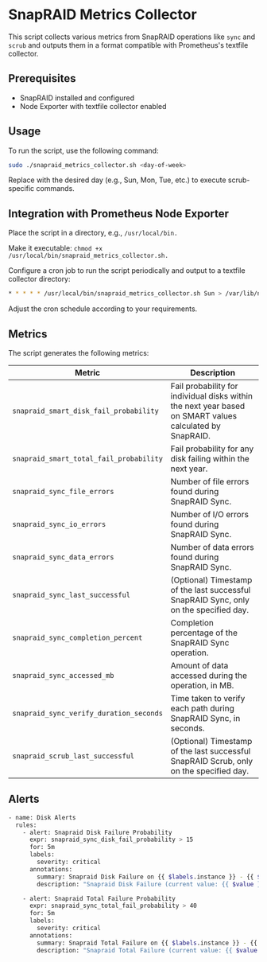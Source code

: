 # SnapRAID Metrics Collector

This script collects various metrics from SnapRAID operations like `sync` and `scrub` and outputs them in a format compatible with Prometheus's textfile collector.

## Prerequisites

- SnapRAID installed and configured
- Node Exporter with textfile collector enabled

## Usage

To run the script, use the following command:

```bash
sudo ./snapraid_metrics_collector.sh <day-of-week>
```

Replace <day-of-week> with the desired day (e.g., Sun, Mon, Tue, etc.) to execute scrub-specific commands.

## Integration with Prometheus Node Exporter

Place the script in a directory, e.g., `/usr/local/bin.`

Make it executable: `chmod +x /usr/local/bin/snapraid_metrics_collector.sh.`

Configure a cron job to run the script periodically and output to a textfile collector directory:

```bash
* * * * * /usr/local/bin/snapraid_metrics_collector.sh Sun > /var/lib/node_exporter/textfile_collector/snapraid.prom
```

Adjust the cron schedule according to your requirements.

## Metrics

The script generates the following metrics:

| Metric | Description |
| ------ | ----------- |
| `snapraid_smart_disk_fail_probability` | Fail probability for individual disks within the next year based on SMART values calculated by SnapRAID. |
| `snapraid_smart_total_fail_probability` | Fail probability for any disk failing within the next year. |
| `snapraid_sync_file_errors` | Number of file errors found during SnapRAID Sync. |
| `snapraid_sync_io_errors` | Number of I/O errors found during SnapRAID Sync. |
| `snapraid_sync_data_errors` | Number of data errors found during SnapRAID Sync. |
| `snapraid_sync_last_successful` | (Optional) Timestamp of the last successful SnapRAID Sync, only on the specified day. |
| `snapraid_sync_completion_percent` | Completion percentage of the SnapRAID Sync operation. |
| `snapraid_sync_accessed_mb` | Amount of data accessed during the operation, in MB. |
| `snapraid_sync_verify_duration_seconds` | Time taken to verify each path during SnapRAID Sync, in seconds. |
| `snapraid_scrub_last_successful` | (Optional) Timestamp of the last successful SnapRAID Scrub, only on the specified day. |


## Alerts

```bash
- name: Disk Alerts
  rules:
    - alert: Snapraid Disk Failure Probability
      expr: snapraid_sync_disk_fail_probability > 15
      for: 5m
      labels:
        severity: critical
      annotations:
        summary: Snapraid Disk Failure on {{ $labels.instance }} - {{ $labels.job }}
        description: "Snapraid Disk Failure (current value: {{ $value }})"

    - alert: Snapraid Total Failure Probability
      expr: snapraid_sync_total_fail_probability > 40
      for: 5m
      labels:
        severity: critical
      annotations:
        summary: Snapraid Total Failure on {{ $labels.instance }} - {{ $labels.job }}
        description: "Snapraid Total Failure (current value: {{ $value }})"
```